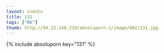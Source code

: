 ```yaml
--- 
layout: sieutv
title: 131
tags: ["0k"]
thumb: http://94.23.248.219/absoluporn-1/image/002/131.jpg
---
```

{% include absoluporn key="131" %} 
